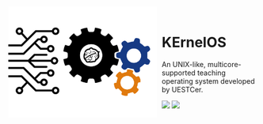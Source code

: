 <p align="center">
<img width="300" height="225" align="left" style="float: left; margin: 0 10px 0 0;" src="./logo.png" alt="KErnelOS"/>
</br>
<h1>KErnelOS</h1> 
An UNIX-like, multicore-supported teaching operating system developed by UESTCer.
</p>

[![](https://img.shields.io/github/license/ElecKErnelGroup/KErnelOS)](https://github.com/ElecKErnelGroup/KErnelOS/blob/main/LICENSE)
[![](https://img.shields.io/github/v/release/ElecKErnelGroup/KErnelOS?include_prereleases)](https://github.com/ElecKErnelGroup/KErnelOS/releases)
